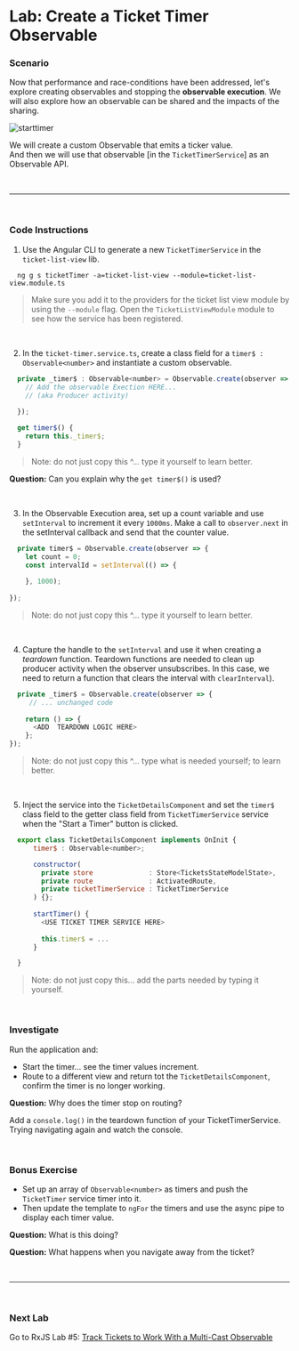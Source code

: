 # Lab: Create a Ticket Timer Observable

### Scenario

Now that performance and race-conditions have been addressed, let's explore creating observables and stopping the **observable execution**. We will also explore how an observable can be shared and the impacts of the sharing.

![starttimer](https://user-images.githubusercontent.com/210413/35164280-5fc82abc-fd0f-11e7-97f8-e71ef3618c6c.jpg)

We will create a custom Observable that emits a ticker value.<br/>
And then we will use that observable [in the `TicketTimerService`] as an Observable API.

<br/>

----

<br/>

### Code Instructions

1. Use the Angular CLI to generate a new `TicketTimerService` in the `ticket-list-view` lib.
  

  ```console
    ng g s ticketTimer -a=ticket-list-view --module=ticket-list-view.module.ts
  ```

   >  Make sure you add it to the providers for the ticket list view module by using the `--module` flag. Open the `TicketListViewModule` module to see how the service has been registered.

<br/>

2. In the `ticket-timer.service.ts`, create a class field for a `timer$ : Observable<number>` and instantiate a custom observable.

  ```js
    private _timer$ : Observable<number> = Observable.create(observer => {
      // Add the observable Exection HERE... 
      // (aka Producer activity)
            
    });

    get timer$() {
      return this._timer$;
    }
  ```
 
  >  Note: do not just copy this ^... type it yourself to learn better. 
  
  **Question:** Can you explain why the `get timer$()` is used?
  
  <br/>

3. In the Observable Execution area, set up a count variable and use `setInterval` to increment it every `1000ms`. Make a call to `observer.next` in the setInterval callback and send that the counter value.

  ```js
    private timer$ = Observable.create(observer => {      
      let count = 0;
      const intervalId = setInterval(() => {
    
      }, 1000);
      
  });
  ```
 
  >  Note: do not just copy this ^... type it yourself to learn better.
  
  <br/>
  
4. Capture the handle to the `setInterval` and use it when creating a *teardown* function. Teardown functions are needed to clean up producer activity when the observer unsubscribes. In this case, we need to return a function that clears the interval with `clearInterval`).

  ```js
    private _timer$ = Observable.create(observer => {      
       // ... unchanged code
      
      return () => { 
        <ADD  TEARDOWN LOGIC HERE>
      };
  });
  ```
  
  >  Note: do not just copy this ^... type what is needed yourself; to learn better.
   
  <br/>
  

5. Inject the service into the `TicketDetailsComponent` and set the `timer$` class field to the getter class field from `TicketTimerService` service when the "Start a Timer" button is clicked.

  ```js
    export class TicketDetailsComponent implements OnInit {
        timer$ : Observable<number>;

        constructor(
          private store              : Store<TicketsStateModelState>,
          private route              : ActivatedRoute,
          private ticketTimerService : TicketTimerService
        ) {};
        
        startTimer() {
          <USE TICKET TIMER SERVICE HERE>
          
          this.timer$ = ...
        }

    }    
  ```
   
   >  Note: do not just copy this... add the parts needed by typing it yourself.
   
  <br/>

### Investigate

Run the application and:

*  Start the timer... see the timer values increment. 
*  Route to a different view and return tot the `TicketDetailsComponent`, confirm the timer is no longer working.

**Question:** Why does the timer stop on routing?

Add a `console.log()` in the teardown function of your TicketTimerService. Trying navigating again and watch the console.

<br/>

### Bonus Exercise

*  Set up an array of `Observable<number>` as timers and push the `TicketTimer` service timer into it. 
*  Then update the template to `ngFor` the timers and use the async pipe to display each timer value. 

**Question:** What is this doing? 

**Question:** What happens when you navigate away from the ticket?


<br/>

----

<br/>

### Next Lab

Go to RxJS Lab #5: [Track Tickets to Work With a Multi-Cast Observable](lab-5.md)
